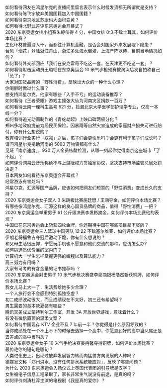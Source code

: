 如何看待网友在鸿星尔克的直播间里留言表示什么时候发货都无所谓就是支持？  
如何看待陈飞宇放弃美国国籍加入中国国籍？  
如何看待南京地区苏康码大面积变黄？  
如何看待北野武差评东京奥运会开幕式？  
2020 东京奥运女排小组赛朱婷仅得 4 分，中国女排 0:3 不敌土耳其，如何评价本场比赛？  
生化环材普遍没人干，而都往计算机金融，是否会对国家外来发展埋下隐患？  
台风「烟花」登陆浙江舟山，浙江多处海水倒灌，上海严阵以待，目前当地情况如何？  
如何看待外交部回应「我们在安克雷奇不吃这一套，在天津更不吃这一套」？  
如何看待射击运动员王璐瑶在东京奥运会 10 米气步枪预赛被淘汰后发自拍称自己「怂了」?  
大家对国货品牌的「野性消费」，反映出大众的一种什么心理？  
你喝醉时做过什么事？  
想支持鸿星尔克，他家有哪些「入手不亏」的运动装备推荐？  
如何看待《王者荣耀》游戏主播张大仙为河南灾区捐款一百万？  
如何看待云南一理科生高考 521 分，捡漏北京大学医学部护理学专业，仅高一本线一分？  
如何看待追光动画制作的《青蛇劫起》上映口碑两极分化？  
郑州多地政府提前为居民买保险，因暴雨等自然灾害造成的家庭财产损失可进行赔付，你有什么想说的？  
教育培训行业实行「双减」之后，孩子们会更快乐吗？会更有利于孩子们成长吗？  
请问鸿星尔克捐助河南的 5000 万物资都有什么?  
见证「南京速度」，930 万人全员核酸检测，从哪一刻起你觉得南京这座城市「了不起」？  
如何评价网易云音乐称绝不与上游版权方签独家协议，坚决支持市场监管总局处罚决定？  
日本网友如何看待东京奥运会开幕式？  
经常游泳有害处吗？  
鸿星尔克、汇源等国产品牌，应该如何把网友们短暂的「野性消费」变成长久的支持？  
2020 东京奥运会女子双人 3 米跳板比赛施廷懋 / 王涵夺金，如何评价本场比赛？  
有哪些像鸿星尔克、汇源这样的良心国货品牌的商品，值得「野性消费」一把？  
2020 东京奥运会举重男子 61 公斤级决赛李发彬摘金，如何评价本场比赛他的表现？  
中国已在东京奥运会上斩获四枚金牌，你还期待中国在哪些项目拿下奖牌？  
2020 东京奥运会三人篮球中国男队 12:22 不敌塞尔维亚，如何评价本场比赛？  
伊朗老将福鲁吉夺冠后激动下跪，你有什么想说的？  
和父母生活很压抑，宁愿玩手机也不愿意和他们交流的那种，应该怎么办?  
如何挑选质优价廉的室内门？  
计算机大一学生怎样掌握更强的编程以及算法能力？  
高三努力有用吗？  
大家有可考的有含金量的证书推荐吗 ？  
2020 东京奥运会射击男子 10 米气步枪决赛盛李豪摘银杨皓然斩获铜牌，如何评价本场比赛？  
我女儿马上大一了，生活费给她多少合理？  
一个人旅行会不会感到特别孤独空虚？  
初二成绩波动很大，而且成绩现在不太好，初三还有希望吗？  
男生需要的基本款夏装有哪些？  
腾讯天美成立蒙特利尔工作室，开发 3A 开放世界游戏，意味着什么？  
有没有微信置顶的温柔文案？  
如何看待中国现存 KTV 企业不及 7 年前一半？你觉得是什么原因导致的？  
当你成绩处在一个不上不下的时候去选择一个高中，你愿意到好的高中当凤尾还是去差点的高中当鸡头？  
2020 东京奥运会女子 10 米气手枪决赛姜冉馨夺得铜牌，如何评价本场比赛？  
最惊艳你的短句是哪句？  
人类进化史上，出现过放弃发展智力转而向猛兽方向发展的人种吗？  
德媒发文称「郑州洪水，没有任何排水系统能应对」，反映了哪些问题？  
为什么 2020 东京奥运会入场仪式上英国代表团的引导牌是汉字？  
女生被电子信息工程录取了，家长非常生气说没有前途，是真的吗？  
如何评价刘涛杜淳主演的电视剧《我是真的爱你》？  
